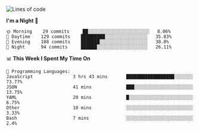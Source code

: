 <!--START_SECTION:waka-->
![Lines of code](https://img.shields.io/badge/From%20Hello%20World%20I%27ve%20Written-146045%20lines%20of%20code-blue)

**I'm a Night 🦉** 

```text
🌞 Morning    29 commits     ██░░░░░░░░░░░░░░░░░░░░░░░   8.06% 
🌆 Daytime    129 commits    █████████░░░░░░░░░░░░░░░░   35.83% 
🌃 Evening    108 commits    ███████░░░░░░░░░░░░░░░░░░   30.0% 
🌙 Night      94 commits     ██████░░░░░░░░░░░░░░░░░░░   26.11%

```


📊 **This Week I Spent My Time On** 

```text
💬 Programming Languages: 
JavaScript               3 hrs 43 mins       ██████████████████░░░░░░░   73.77% 
JSON                     41 mins             ███░░░░░░░░░░░░░░░░░░░░░░   13.75% 
YAML                     20 mins             █░░░░░░░░░░░░░░░░░░░░░░░░   6.75% 
Other                    10 mins             ░░░░░░░░░░░░░░░░░░░░░░░░░   3.33% 
Bash                     7 mins              ░░░░░░░░░░░░░░░░░░░░░░░░░   2.4%

```


<!--END_SECTION:waka-->
